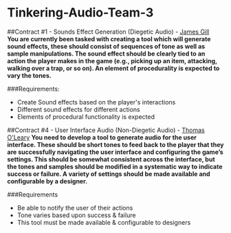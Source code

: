 # Tinkering-Audio-Team-3
##Contract #1 - Sounds Effect Generation (Diegetic Audio) - [James Gill](https://github.com/atdeJimmyG)\
**You are currently been tasked with creating a tool which will generate sound
effects, these should consist of sequences of tone as well as sample manipulations. The sound effect should be clearly tied to an action the player makes in
the game (e.g., picking up an item, attacking, walking over a trap, or so on).
An element of procedurality is expected to vary the tones.**

###Requirements:
* Create Sound effects based on the player's interactions
* Different sound effects for different actions
* Elements of procedural functionality is expected 


##Contract #4 - User Interface Audio (Non-Diegetic Audio) - [Thomas O'Leary](https://github.com/thomasoleary)
**You need to develop a tool to generate audio for the user interface. These
should be short tones to feed back to the player that they are successfully
navigating the user interface and configuring the game’s settings. This should
be somewhat consistent across the interface, but the tones and samples
should be modified in a systematic way to indicate success or failure. A variety
of settings should be made available and configurable by a designer.**

###Requirements
* Be able to notify the user of their actions
* Tone varies based upon success & failure
* This tool must be made available & configurable to designers
